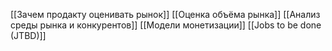
[[Зачем продакту оценивать рынок]]
[[Оценка объёма рынка]]
[[Анализ среды рынка и конкурентов]]
[[Модели монетизации]]
[[Jobs to be done (JTBD)]]
